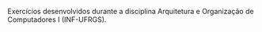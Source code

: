 Exercícios desenvolvidos durante a disciplina Arquitetura e Organização de Computadores I (INF-UFRGS).
